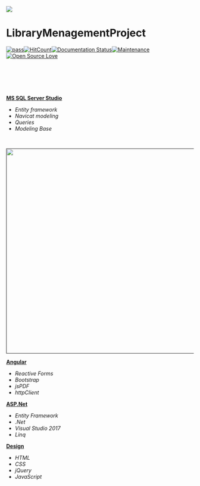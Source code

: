 <img src="https://github.com/ZoranKJava/gifs/blob/master/eng-logo-pos.png">

# LibraryMenagementProject
[![pass](https://travis-ci.org/patrykkrawczyk/TDDAndDesignPatternsExample.svg?branch=master)](https://github.com/ZoranKJava/Project_1_StudentAdministration/blob/master/README.md#demo)[![HitCount](http://hits.dwyl.io/{username}/{project}.svg)](http://hits.dwyl.io/{username}/{project})[![Documentation Status](https://readthedocs.org/projects/ansicolortags/badge/?version=latest)](https://github.com/ZoranKJava/Project_1_StudentAdministration/tree/master/StudentAdministration)[![Maintenance](https://img.shields.io/badge/Maintained%3F-yes-green.svg)](https://github.com/ZoranKJava/Project_1_StudentAdministration/graphs/commit-activity)[![Open Source Love](https://badges.frapsoft.com/os/v3/open-source.png?v=103)](https://www.eclipse.org/photon/)
<br>
<br>



</br>
</br>
</br>



<b><a href="https://github.com/ZoranKJava/LibraryManagementProject/tree/master/MS%20SQL%20DATABASE">MS SQL Server Studio</a></b>
 * <i>Entity framework</i>
 * <i>Navicat modeling</i>
 * <i>Queries</i>
 * <i>Modeling Base</i>
  
 <br>
<p align="center">
<a href=""><img width=550px href="https://github.com/KranticNenad/finalProject/tree/master/BackEnd/Oracle%20Database" src="https://github.com/ZoranKJava/gifs/blob/master/ERD1.4.PNG"></a></p>



<b><a href="https://github.com/KranticNenad/finalProject/tree/master/FrontEnd/Angular">Angular</a></b>
 * <i>Reactive Forms</i>
 * <i>Bootstrap</i>
 * <i>jsPDF</i>
 * <i>httpClient</i>
 
 
<b><a href="https://github.com/KranticNenad/finalProject/tree/master/BackEnd/Spring">ASP.Net</a></b>
 * <i>Entity Framework</i>
 * <i>.Net</i>
 * <i>Visual Studio 2017</i>
 * <i>Linq</i>
 
 <b><a href="https://github.com/KranticNenad/finalProject/tree/master/FrontEnd/Design">Design</a></b>
 * <i>HTML</i>
 * <i>CSS</i>
 * <i>jQuery</i>
 * <i>JavaScript</i>

 

